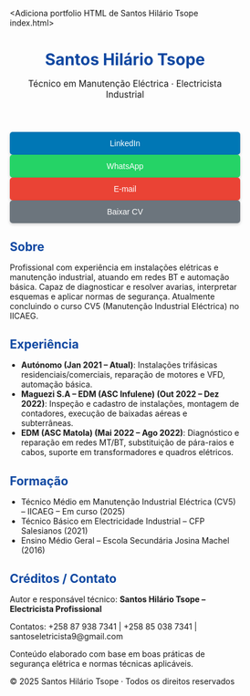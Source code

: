 <Adiciona portfolio HTML de Santos Hilário Tsope index.html>
<html lang="pt-MZ">
<head>
<meta charset="UTF-8">
<meta name="viewport" content="width=device-width, initial-scale=1.0">
<title>Portfolio Santos Hilário Tsope – Técnico em Manutenção Eléctrica</title>
<meta name="description" content="Portfolio de Santos Hilário Tsope, técnico em manutenção elétrica e eletricista industrial, com experiência em instalações residenciais, comerciais e industriais.">
<style>
/* Reset básico */
* { margin:0; padding:0; box-sizing:border-box; }

/* Tipografia e cores */
body { font-family: Arial, sans-serif; background:#f8f8f8; color:#333; line-height:1.6; }
h1, h2 { color:#0d47a1; }
a { text-decoration:none; }

/* Header */
header { background:#0d47a1; color:white; padding:30px 20px; text-align:center; }
header h1 { font-size:2em; margin-bottom:5px; }
header p { font-size:1.1em; }

/* Container principal */
main.container { max-width:900px; margin:20px auto; padding:0 20px; }

/* Botões de contato */
.buttons { display:flex; flex-wrap:wrap; justify-content:center; margin-bottom:30px; gap:10px; }
.buttons a { flex:1 1 calc(50% - 10px); }
.buttons button { width:100%; padding:12px; border:none; border-radius:5px; cursor:pointer; font-size:1em; box-shadow: 0 2px 5px rgba(0,0,0,0.2); transition:0.3s; }
.buttons button:hover { box-shadow: 0 4px 8px rgba(0,0,0,0.3); }
.btn-linkedin { background:#0077b5; color:white; }
.btn-whatsapp { background:#25D366; color:white; }
.btn-email { background:#EA4335; color:white; }
.btn-cv { background:#6c757d; color:white; }

/* Seções */
section { margin-bottom:40px; padding:20px; background:white; border-radius:8px; box-shadow:0 2px 5px rgba(0,0,0,0.1); }
section h2 { margin-bottom:15px; }
ul { padding-left:20px; }

/* Footer */
footer { background:#0d47a1; color:white; text-align:center; padding:20px 10px; font-size:0.9em; }

/* Responsividade */
@media(max-width:600px){
  .buttons a { flex:1 1 100%; }
  main.container { padding:0 10px; }
}
</style>
</head>
<body>

<header>
<h1>Santos Hilário Tsope</h1>
<p>Técnico em Manutenção Eléctrica · Electricista Industrial</p>
</header>

<main class="container">

<div class="buttons">
<a href="https://www.linkedin.com/in/santoseletricista9" target="_blank" rel="noopener noreferrer"><button class="btn-linkedin" role="button">LinkedIn</button></a>
<a href="https://wa.me/258843281021" target="_blank" rel="noopener noreferrer"><button class="btn-whatsapp" role="button">WhatsApp</button></a>
<a href="mailto:santostsope23@gmail.com"><button class="btn-email" role="button">E-mail</button></a>
<a href="CV_Santos_Hilario.pdf" download><button class="btn-cv" role="button">Baixar CV</button></a>
</div>

<section>
<h2>Sobre</h2>
<p>Profissional com experiência em instalações elétricas e manutenção industrial, atuando em redes BT e automação básica. Capaz de diagnosticar e resolver avarias, interpretar esquemas e aplicar normas de segurança. Atualmente concluindo o curso CV5 (Manutenção Industrial Eléctrica) no IICAEG.</p>
</section>

<section>
<h2>Experiência</h2>
<ul>
<li><strong>Autónomo (Jan 2021 – Atual)</strong>: Instalações trifásicas residenciais/comerciais, reparação de motores e VFD, automação básica.</li>
<li><strong>Maguezi S.A – EDM (ASC Infulene) (Out 2022 – Dez 2022)</strong>: Inspeção e cadastro de instalações, montagem de contadores, execução de baixadas aéreas e subterrâneas.</li>
<li><strong>EDM (ASC Matola) (Mai 2022 – Ago 2022)</strong>: Diagnóstico e reparação em redes MT/BT, substituição de pára-raios e cabos, suporte em transformadores e quadros elétricos.</li>
</ul>
</section>

<section>
<h2>Formação</h2>
<ul>
<li>Técnico Médio em Manutenção Industrial Eléctrica (CV5) – IICAEG – Em curso (2025)</li>
<li>Técnico Básico em Electricidade Industrial – CFP Salesianos (2021)</li>
<li>Ensino Médio Geral – Escola Secundária Josina Machel (2016)</li>
</ul>
</section>

<section>
<h2>Créditos / Contato</h2>
<p>Autor e responsável técnico: <strong>Santos Hilário Tsope – Electricista Profissional</strong></p>
<p>Contatos: +258 87 938 7341 | +258 85 038 7341 | santoseletricista9@gmail.com</p>
<p>Conteúdo elaborado com base em boas práticas de segurança elétrica e normas técnicas aplicáveis.</p>
</section>

</main>

<footer>
© 2025 Santos Hilário Tsope · Todos os direitos reservados
</footer>

</body>
</html>
